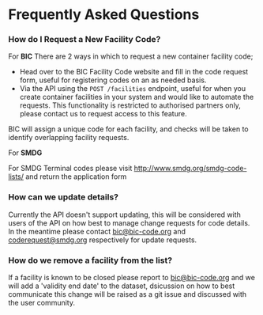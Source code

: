 # Frequently Asked Questions 

### How do I Request a New Facility Code?

For **BIC**
There are 2 ways in which to request a new container facility code;
* Head over to the BIC Facility Code website and fill in the code request form, useful for registering codes on an as needed basis.
* Via the API using the `POST /facilities` endpoint, useful for when you create container facilities in your system and would like to automate the requests.  This functionality is restricted to authorised partners only, please contact us to request access to this feature.

BIC will assign a unique code for each facility, and checks will be taken to identify overlapping facility requests.

For **SMDG** 

For SMDG Terminal codes please visit http://www.smdg.org/smdg-code-lists/ and return the application form 

### How can we update details?

Currently the API doesn't support updating, this will be considered with users of the API on how best to manage change requests for code details.  In the meantime please contact bic@bic-code.org and coderequest@smdg.org respectively for update requests.

### How do we remove a facility from the list? 

If a facility is known to be closed please report to bic@bic-code.org and we will add a 'validity end date' to the dataset, dsicussion on how to best communicate this change will be raised as a git issue and discussed with the user community.




